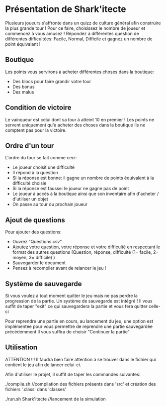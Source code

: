 Présentation de Shark'itecte
===================
Plusieurs joueurs s'affronte dans un quizz de culture général afin construire la plus grande tour !
Pour ce faire, choisissez le nombre de joueur et commencez à vous amusez ! 
Répondez à différentes question de différentes difficultées: Facile, Normal, Difficile et gagnez un nombre de point équivalant !

## Boutique
Les points vous servirons à acheter différentes choses dans la boutique: 

*   Des blocs pour faire grandir votre tour
*   Des bonus
*   Des malus


## Condition de victoire
Le vainqueur est celui dont sa tour à atteint 10 en premier ! Les points ne servent uniquement qu'à acheter des choses dans la boutique
Ils ne comptent pas pour la victoire.


## Ordre d'un tour
L'ordre du tour se fait comme ceci:

*  Le joueur choisit une difficulté
*  Il répond à la question
*  Si la réponse est bonne: il gagne un nombre de points équivalent à la difficulté choisie
*  Si la réponse est fausse: le joueur ne gagne pas de point
*  Le joueur à accès à la boutique ainsi que son inventaire afin d'acheter / d'utiliser un objet
*  On passe au tour du prochain joueur 


## Ajout de questions
Pour ajouter des questions:

*   Ouvrez "Questions.csv"
*   Ajoutez votre question, votre réponse et votre difficulté en respectant le format des autres questions (Question, réponse, difficulté (1= facile, 2= moyen, 3= difficile) )
*   Sauvegarder le document 
*   Pensez à recompiler avant de relancer le jeu !

## Système de sauvegarde
Si vous voulez à tout moment quitter le jeu mais ne pas perdre la progression de la partie. Un système de sauvegarde est intégré !
Il vous suffit de taper "exit" ce qui sauvegardera la partie et vous fera quitter celle-ci

Pour reprendre une partie en cours, au lancement du jeu, une option est implémentée pour vous permettre de reprendre une partie sauvegardée précédemment
Il vous suffira de choisir "Continuer la partie"



## Utilisation
ATTENTION !!! Il faudra bien faire attention à se trouver dans le fichier qui contient le jeu afin de lancer celui-ci.

Afin d'utiliser le projet, il suffit de taper les commandes suivantes:

./compile.sh
//compilation des fichiers présents dans 'src' et création des fichiers '.class' dans 'classes'

./run.sh Shark'itecte
//lancement de la simulation

